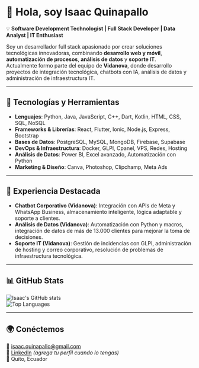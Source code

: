 # 👋 Hola, soy Isaac Quinapallo  

💡 **Software Development Technologist | Full Stack Developer | Data Analyst | IT Enthusiast**

Soy un desarrollador full stack apasionado por crear soluciones tecnológicas innovadoras, combinando **desarrollo web y móvil**, **automatización de procesos**, **análisis de datos** y **soporte IT**.  
Actualmente formo parte del equipo de **Vidanova**, donde desarrollo proyectos de integración tecnológica, chatbots con IA, análisis de datos y administración de infraestructura IT.  

---

## 🚀 Tecnologías y Herramientas
- **Lenguajes**: Python, Java, JavaScript, C++, Dart, Kotlin, HTML, CSS, SQL, NoSQL  
- **Frameworks & Librerías**: React, Flutter, Ionic, Node.js, Express, Bootstrap  
- **Bases de Datos**: PostgreSQL, MySQL, MongoDB, Firebase, Supabase  
- **DevOps & Infraestructura**: Docker, GLPI, Cpanel, VPS, Redes, Hosting  
- **Análisis de Datos**: Power BI, Excel avanzado, Automatización con Python  
- **Marketing & Diseño**: Canva, Photoshop, Clipchamp, Meta Ads  

---

## 📌 Experiencia Destacada
- **Chatbot Corporativo (Vidanova)**: Integración con APIs de Meta y WhatsApp Business, almacenamiento inteligente, lógica adaptable y soporte a clientes.  
- **Análisis de Datos (Vidanova)**: Automatización con Python y macros, integración de datos de más de 13.000 clientes para mejorar la toma de decisiones.  
- **Soporte IT (Vidanova)**: Gestión de incidencias con GLPI, administración de hosting y correo corporativo, resolución de problemas de infraestructura tecnológica.  

---

## 📊 GitHub Stats
![Isaac's GitHub stats](https://github-readme-stats.vercel.app/api?username=IsaacQuinapallo&show_icons=true&theme=radical)  
![Top Languages](https://github-readme-stats.vercel.app/api/top-langs/?username=IsaacQuinapallo&layout=compact&theme=radical)  

---

## 🌍 Conéctemos
📩 isaac.quinapallo@gmail.com  
💼 [LinkedIn](https://www.linkedin.com) *(agrega tu perfil cuando lo tengas)*  
📍 Quito, Ecuador
